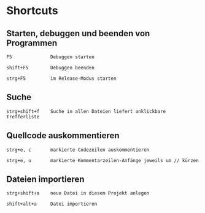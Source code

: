 # Shortcuts

## Starten, debuggen und beenden von Programmen

	F5				Debuggen starten

	shift+F5		Debuggen beenden

	strg+F5			im Release-Modus starten

## Suche

	strg+shift+f	Suche in allen Dateien liefert anklickbare Trefferliste

## Quellcode auskommentieren

	strg+e, c		markierte Codezeilen auskommentieren

	strg+e, u		markierte Kommentarzeilen-Anfänge jeweils um // kürzen

## Dateien importieren

	strg+shift+a	neue Datei in diesem Projekt anlegen

	shift+alt+a		Datei importieren